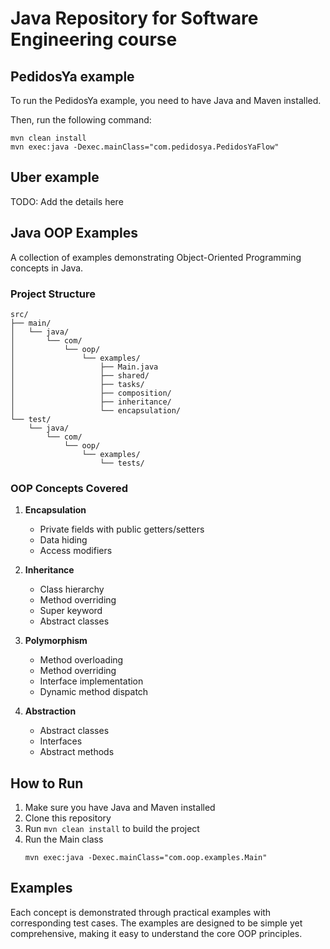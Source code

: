 # Java Repository for Software Engineering course

## PedidosYa example

To run the PedidosYa example, you need to have Java and Maven installed.

Then, run the following command:

```
mvn clean install
mvn exec:java -Dexec.mainClass="com.pedidosya.PedidosYaFlow"
```

## Uber example

TODO: Add the details here

## Java OOP Examples

A collection of examples demonstrating Object-Oriented Programming concepts in Java.

### Project Structure

```
src/
├── main/
│   └── java/
│       └── com/
│           └── oop/
│               └── examples/
│                   ├── Main.java
│                   ├── shared/
│                   ├── tasks/
│                   ├── composition/
│                   ├── inheritance/
│                   └── encapsulation/
└── test/
    └── java/
        └── com/
            └── oop/
                └── examples/
                    └── tests/
```

### OOP Concepts Covered

1. **Encapsulation**
   - Private fields with public getters/setters
   - Data hiding
   - Access modifiers

2. **Inheritance**
   - Class hierarchy
   - Method overriding
   - Super keyword
   - Abstract classes

3. **Polymorphism**
   - Method overloading
   - Method overriding
   - Interface implementation
   - Dynamic method dispatch

4. **Abstraction**
   - Abstract classes
   - Interfaces
   - Abstract methods

## How to Run

1. Make sure you have Java and Maven installed
2. Clone this repository
3. Run `mvn clean install` to build the project
4. Run the Main class
   ```
   mvn exec:java -Dexec.mainClass="com.oop.examples.Main"
   ```

## Examples

Each concept is demonstrated through practical examples with corresponding test cases. The examples are designed to be simple yet comprehensive, making it easy to understand the core OOP principles. 